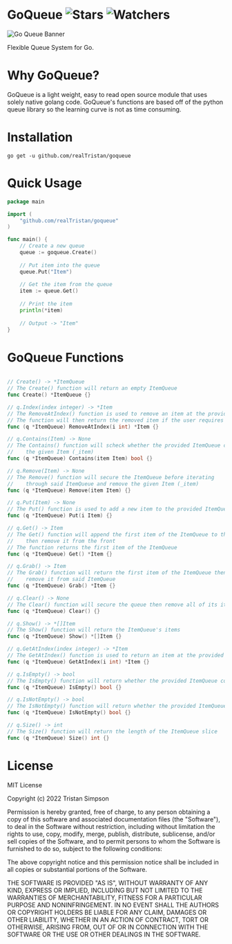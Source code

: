 
# GoQueue ![Stars](https://img.shields.io/github/stars/realTristan/goqueue?color=brightgreen) ![Watchers](https://img.shields.io/github/watchers/realTristan/goqueue?label=Watchers)

![Go Queue Banner](https://user-images.githubusercontent.com/75189508/183435878-e5669071-df93-478a-a364-245862dadddb.png)

Flexible Queue System for Go.

# Why GoQueue?
GoQueue is a light weight, easy to read open source module that uses solely native golang code. GoQueue's functions are based off of the python queue library so the learning curve is not as time consuming. 

# Installation
`go get -u github.com/realTristan/goqueue`


# Quick Usage
```go
package main

import (
	"github.com/realTristan/goqueue"
)

func main() {
	// Create a new queue
	queue := goqueue.Create()
	
	// Put item into the queue
	queue.Put("Item")
	
	// Get the item from the queue
	item := queue.Get()
	
	// Print the item
	println(*item)
	
	// Output -> "Item"
}
```

# GoQueue Functions
```go

// Create() -> *ItemQueue
// The Create() function will return an empty ItemQueue
func Create() *ItemQueue {}

// q.Index(index integer) -> *Item
// The RemoveAtIndex() function is used to remove an item at the provided index of the ItemQueue
// The function will then return the removed item if the user requires it's use
func (q *ItemQueue) RemoveAtIndex(i int) *Item {}

// q.Contains(Item) -> None
// The Contains() function will scheck whether the provided ItemQueue contains
//	  the given Item (_item)
func (q *ItemQueue) Contains(item Item) bool {}

// q.Remove(Item) -> None
// The Remove() function will secure the ItemQueue before iterating
//	  through said ItemQueue and remove the given Item (_item)
func (q *ItemQueue) Remove(item Item) {}

// q.Put(Item) -> None
// The Put() function is used to add a new item to the provided ItemQueue
func (q *ItemQueue) Put(i Item) {}

// q.Get() -> Item
// The Get() function will append the first item of the ItemQueue to the back of the slice
//    then remove it from the front
// The function returns the first item of the ItemQueue
func (q *ItemQueue) Get() *Item {}

// q.Grab() -> Item
// The Grab() function will return the first item of the ItemQueue then
//    remove it from said ItemQueue
func (q *ItemQueue) Grab() *Item {}

// q.Clear() -> None
// The Clear() function will secure the queue then remove all of its items
func (q *ItemQueue) Clear() {}

// q.Show() -> *[]Item
// The Show() function will return the ItemQueue's items
func (q *ItemQueue) Show() *[]Item {}

// q.GetAtIndex(index integer) -> *Item
// The GetAtIndex() function is used to return an item at the provided index of the ItemQueue
func (q *ItemQueue) GetAtIndex(i int) *Item {}

// q.IsEmpty() -> bool
// The IsEmpty() function will return whether the provided ItemQueue contains any Items
func (q *ItemQueue) IsEmpty() bool {}

// q.IsNotEmpty() -> bool
// The IsNotEmpty() function will return whether the provided ItemQueue contains any Items
func (q *ItemQueue) IsNotEmpty() bool {}

// q.Size() -> int
// The Size() function will return the length of the ItemQueue slice
func (q *ItemQueue) Size() int {}

```

# License
MIT License

Copyright (c) 2022 Tristan Simpson

Permission is hereby granted, free of charge, to any person obtaining a copy of this software and associated documentation files (the "Software"), to deal in the Software without restriction, including without limitation the rights to use, copy, modify, merge, publish, distribute, sublicense, and/or sell copies of the Software, and to permit persons to whom the Software is furnished to do so, subject to the following conditions:

The above copyright notice and this permission notice shall be included in all copies or substantial portions of the Software.

THE SOFTWARE IS PROVIDED "AS IS", WITHOUT WARRANTY OF ANY KIND, EXPRESS OR IMPLIED, INCLUDING BUT NOT LIMITED TO THE WARRANTIES OF MERCHANTABILITY, FITNESS FOR A PARTICULAR PURPOSE AND NONINFRINGEMENT. IN NO EVENT SHALL THE AUTHORS OR COPYRIGHT HOLDERS BE LIABLE FOR ANY CLAIM, DAMAGES OR OTHER LIABILITY, WHETHER IN AN ACTION OF CONTRACT, TORT OR OTHERWISE, ARISING FROM, OUT OF OR IN CONNECTION WITH THE SOFTWARE OR THE USE OR OTHER DEALINGS IN THE SOFTWARE.
